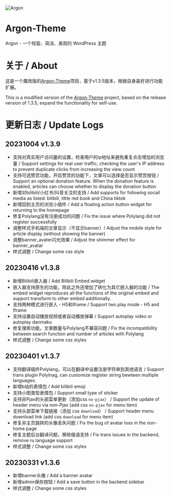 ![Argon](https://cdn.jsdelivr.net/gh/solstice23/cdn@master/argon_new_animate.svg)

# Argon-Theme
Argon - 一个轻盈、简洁、美观的 WordPress 主题

# 关于 / About
这是一个魔改版的[Argon-Theme](https://github.com/solstice23/argon-theme/)项目，基于v1.3.5版本，根据自身喜好进行功能扩展。

This is a modified version of the [Argon-Theme](https://github.com/solstice23/argon-theme/) project, based on the release version of 1.3.5, expand the functionality for self-use.

# 更新日志 / Update Logs

## 20231004 v1.3.9
+ 支持对真实用户访问量的设置，检查用户的ip地址来避免重复点击增加的浏览量 / Support settings for real user traffic, checking the user's IP address to prevent duplicate clicks from increasing the view count
+ 支持可选赞赏功能，开启赞赏的功能下，文章可以选择是否显示赞赏按钮 / Support an optional donation feature. When the donation feature is enabled, articles can choose whether to display the donation button
+ 新增对bilibili/小红书/抖音关注的支持 / Add supports for following socail media as listed: bilibili, little red book and China tiktok
+ 新增回到主页的浏览小插件 / Add a floating action button widget for returning to the homepage
+ 修复Polylang没有注册成功的问题 / Fix the issue where Polylang did not register successfully
+ 调整样式手机端的文章显示（不显示banner）/ Adjust the mobile style for article display (without showing the banner)
+ 调整banner_avater闪光效果 / Adjust the shimmer effect for banner_avatar
+ 样式调整 / Change some css style

## 20230416 v1.3.8
+ 新增Bilibili嵌入器 / Add Bilibili Embed widget
+ 嵌入器支持原生的功能，除此之外还增加了转化为其它嵌入器的功能 / The embed widget reproduces all the functions of the original embed and support transform to other embed additionally.
+ 支持两种模式进行嵌入 - H5和Iframe / Support two play mode - H5 and Iframe
+ 支持设置自动播放视频或者自动播放弹幕 / Support autoplay video or autoplay danmaku
+ 修复搜索功能，文章数量与Polylang不兼容问题 / Fix the incompatibility between search function and number of articles with Polylang
+ 样式调整 / Change some css styles

## 20230401 v1.3.7
+ 支持翻译插件Polylang，可以在翻译中设置注册字符串到其他语言 / Support trans plugin Polylnag, can customize register string bewteen multiple languages.
+ 新增b站的表情包 / Add bilibili emoji
+ 支持小图类型表情包 / Support small type of sticker
+ 支持非Pjax的头部菜单更新（添加css `no-pjax`） / Support the update of header menu via non-Pjax (add css `no-pjax` for menu item)
+ 支持头部菜单下载链接（添加 css `download`） / Support header menu download link (add css `download` for menu item)
+ 修复非主页跳转的头像丢失问题 / Fix the bug of avatar loss in the non-home page
+ 修复主题后台翻译问题，移除俄语支持 / Fix trans issues in the backend, remove ru language support
+ 样式调整 / Change some css styles

## 20230331 v1.3.6
+ 新增banner头像 / Add a banner avatar
+ 新增admin保存按钮 / Add a save button in the backend sidebar
+ 样式调整 / Change some css styles
